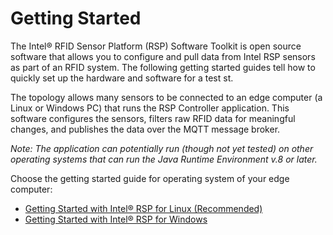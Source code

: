 # Getting Started
The Intel&reg; RFID Sensor Platform (RSP) Software Toolkit is open source software that allows you to configure and pull data from Intel RSP sensors as part of an RFID system. The following getting started guides tell how to quickly set up the hardware and software for a test st. 

The topology allows many sensors to be connected to an edge computer (a Linux or Windows PC) that runs the RSP Controller application. This software configures the sensors, filters raw RFID data for meaningful changes, and publishes the data over the MQTT message broker. 

*Note: The application can potentially run (though not yet tested) on other operating systems that can run the Java Runtime Environment v.8 or later.* 

Choose the getting started guide for operating system of your edge computer:

* [Getting Started with Intel&reg; RSP for Linux (Recommended)](https://baychub.github.io/cb-gsg/Getting-Started.md)
* [Getting Started with Intel&reg; RSP for Windows](https://baychub.github.io/cb-gsg/Getting-Started-Guide-Windows.md)
<!--stackedit_data:
eyJoaXN0b3J5IjpbLTIwNDI3Mzc3ODUsMjk3MDQxNTY5LC0yMT
A5MzE1Mjc3LC0xOTY4MDcxOF19
-->